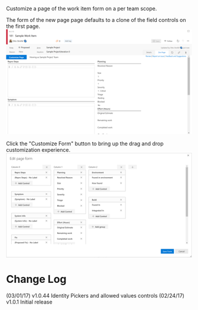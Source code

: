 Customize a page of the work item form on a per team scope.

The form of the new page page defaults to a clone of the field controls on the first page.  
![](img/defaultForm.png)

Click the "Customize Form" button to bring up the drag and drop customization experience.  
![](img/editPageForm.png)  

# Change Log
(03/01/17) v1.0.44 Identity Pickers and allowed values controls
(02/24/17) v1.0.1 Initial release